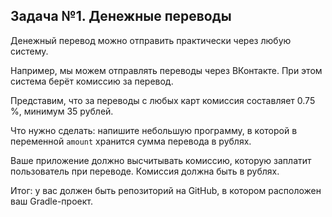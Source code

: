 ## Задача №1. Денежные переводы

Денежный перевод можно отправить практически через любую систему.

Например, мы можем отправлять переводы через ВКонтакте.
При этом система берёт комиссию за перевод.

Представим, что за переводы с любых карт комиссия составляет 0.75 %, минимум 35 рублей.

Что нужно сделать: напишите небольшую программу, в которой в переменной `amount` хранится сумма перевода в рублях.

Ваше приложение должно высчитывать комиссию, которую заплатит пользователь при переводе. Комиссия должна быть в рублях.

Итог: у вас должен быть репозиторий на GitHub, в котором расположен ваш Gradle-проект.
